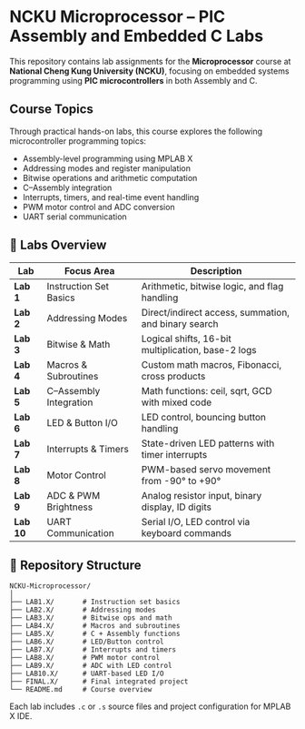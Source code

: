# NCKU Microprocessor – PIC Assembly and Embedded C Labs

This repository contains lab assignments for the **Microprocessor** course at **National Cheng Kung University (NCKU)**, focusing on embedded systems programming using **PIC microcontrollers** in both Assembly and C.

## Course Topics

Through practical hands-on labs, this course explores the following microcontroller programming topics:

- Assembly-level programming using MPLAB X
- Addressing modes and register manipulation
- Bitwise operations and arithmetic computation
- C–Assembly integration
- Interrupts, timers, and real-time event handling
- PWM motor control and ADC conversion
- UART serial communication

## 🧪 Labs Overview

| Lab | Focus Area | Description |
|-----|------------|-------------|
| **Lab 1** | Instruction Set Basics | Arithmetic, bitwise logic, and flag handling |
| **Lab 2** | Addressing Modes | Direct/indirect access, summation, and binary search |
| **Lab 3** | Bitwise & Math | Logical shifts, 16-bit multiplication, base-2 logs |
| **Lab 4** | Macros & Subroutines | Custom math macros, Fibonacci, cross products |
| **Lab 5** | C–Assembly Integration | Math functions: ceil, sqrt, GCD with mixed code |
| **Lab 6** | LED & Button I/O | LED control, bouncing button handling |
| **Lab 7** | Interrupts & Timers | State-driven LED patterns with timer interrupts |
| **Lab 8** | Motor Control | PWM-based servo movement from -90° to +90° |
| **Lab 9** | ADC & PWM Brightness | Analog resistor input, binary display, ID digits |
| **Lab 10** | UART Communication | Serial I/O, LED control via keyboard commands |

## 📁 Repository Structure

```
NCKU-Microprocessor/
│
├── LAB1.X/       # Instruction set basics
├── LAB2.X/       # Addressing modes
├── LAB3.X/       # Bitwise ops and math
├── LAB4.X/       # Macros and subroutines
├── LAB5.X/       # C + Assembly functions
├── LAB6.X/       # LED/Button control
├── LAB7.X/       # Interrupts and timers
├── LAB8.X/       # PWM motor control
├── LAB9.X/       # ADC with LED control
├── LAB10.X/      # UART-based LED I/O
├── FINAL.X/      # Final integrated project
└── README.md     # Course overview
```

Each lab includes `.c` or `.s` source files and project configuration for MPLAB X IDE.
